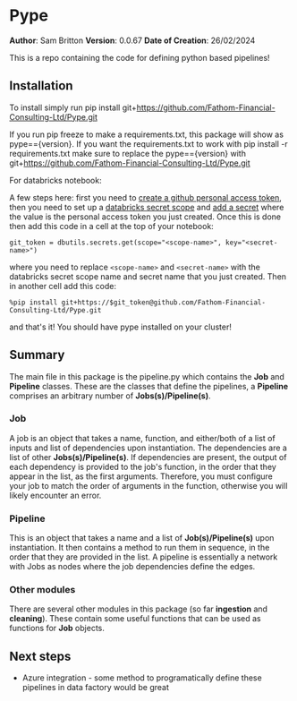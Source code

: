 # Pype
**Author**: Sam Britton
**Version**: 0.0.67
**Date of Creation**: 26/02/2024

This is a repo containing the code for defining python based pipelines!

## Installation

To install simply run pip install git+https://github.com/Fathom-Financial-Consulting-Ltd/Pype.git

If you run pip freeze to make a requirements.txt, this package will show as pype=={version}. If you want the requirements.txt to work with pip install -r requirements.txt make sure to replace the pype=={version} with git+https://github.com/Fathom-Financial-Consulting-Ltd/Pype.git

For databricks notebook:

A few steps here: first you need to [create a github personal access token](https://docs.github.com/en/enterprise-server@3.9/authentication/keeping-your-account-and-data-secure/managing-your-personal-access-tokens), then you need to set up a [databricks secret scope](https://learn.microsoft.com/en-us/azure/databricks/security/secrets/secret-scopes) and [add a secret](https://learn.microsoft.com/en-us/azure/databricks/security/secrets/secrets) where the value is the personal access token you just created. Once this is done then add this code in a cell at the top of your notebook:

```
git_token = dbutils.secrets.get(scope="<scope-name>", key="<secret-name>")
```
where you need to replace ```<scope-name>``` and ```<secret-name>``` with the databricks secret scope name and secret name that you just created.
Then in another cell add this code:
```
%pip install git+https://$git_token@github.com/Fathom-Financial-Consulting-Ltd/Pype.git
```
and that's it! You should have pype installed on your cluster!


## Summary

The main file in this package is the pipeline.py which contains the **Job** and **Pipeline** classes. 
These are the classes that define the pipelines, a **Pipeline** comprises an arbitrary number of **Jobs(s)/Pipeline(s)**.

### Job

A job is an object that takes a name, function, and either/both of a list of inputs and list of dependencies upon instantiation. The dependencies are a list of other **Jobs(s)/Pipeline(s)**. If dependencies are present, the output of each dependency is provided to the job's function, in the order that they appear in the list, as the first arguments. Therefore, you must configure your job to match the order of arguments in the function, otherwise you will likely encounter an error. 


### Pipeline

This is an object that takes a name and a list of **Job(s)/Pipeline(s)** upon instantiation. It then contains a method to run them in sequence, in the order that they are provided in the list. A pipeline is essentially a network with Jobs as nodes where the job dependencies define the edges.

### Other modules

There are several other modules in this package (so far **ingestion** and **cleaning**). These contain some useful functions that can be used as functions for **Job** objects.

## Next steps

- Azure integration - some method to programatically define these pipelines in data factory would be great
